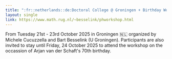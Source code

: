 ```yaml
---
title: ":fr::netherlands::de:Doctoral College @ Groningen + Birthday Workshop"
layout: single
link: https://www.math.rug.nl/~besselink/phworkshop.html
---
```

From Tuesday 21st - 23rd October 2025 in Groningen :netherlands: organized by Michele Cucuzzella and Bart Besselink (U Groningen).
Participants are also invited to stay until Friday, 24 October 2025 to attend the workshop on the occassion of Arjan van der Schaft's 70th birthday.
